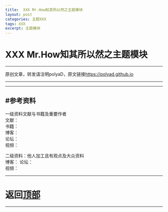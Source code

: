 ```yaml
---
title:  XXX Mr.How知其所以然之主题模块
layout: post
categories: 主题XXX
tags: XXX
excerpt: 主题模块
---
```

# XXX Mr.How知其所以然之主题模块 <span id="home">

---

原创文章，转发请注明polyaD，原文链接<https://polyad.github.io>

---





-----
#参考资料  
-----  
一级资料文献与书籍及重要作者  
文献：  
书籍：  
博客：   
论坛：   
视频：  

二级资料：他人加工且有观点及大众资料  
博客： 
论坛：   
视频：    



-----

# **返回[顶部](#home)**

---- 
